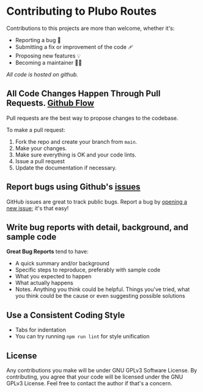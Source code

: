 # Contributing to Plubo Routes
Contributions to this projects are more than welcome, whether it's:

- Reporting a bug 🐛
- Submitting a fix or improvement of the code 🩹
- Proposing new features 💡
- Becoming a maintainer 🧑‍💼

*All code is hosted on github.*

## All Code Changes Happen Through Pull Requests. [Github Flow](https://guides.github.com/introduction/flow/index.html)
Pull requests are the best way to propose changes to the codebase.

To make a pull request:

1. Fork the repo and create your branch from `main`.
2. Make your changes.
3. Make sure everything is OK and your code lints.
4. Issue a pull request
5. Update the documentation if necessary.

## Report bugs using Github's [issues](https://github.com/joanrodas/plubo-routes/issues)
GitHub issues are great to track public bugs. Report a bug by [opening a new issue](https://github.com/joanrodas/plubo-routes/issues/new/choose); it's that easy!

## Write bug reports with detail, background, and sample code

**Great Bug Reports** tend to have:

- A quick summary and/or background
- Specific steps to reproduce, preferably with sample code
- What you expected to happen
- What actually happens
- Notes. Anything you think could be helpful. Things you've tried, what you think could be the cause or even suggesting possible solutions


## Use a Consistent Coding Style

* Tabs for indentation
* You can try running `npm run lint` for style unification

## License

Any contributions you make will be under GNU GPLv3 Software License. By contributing, you agree that your code will be licensed under the GNU GPLv3 License.
Feel free to contact the author if that's a concern.
